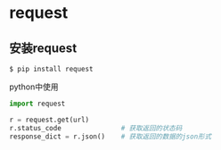 # request

## 安装request
```
$ pip install request
```
python中使用
```python
import request

r = request.get(url)
r.status_code               # 获取返回的状态码
response_dict = r.json()    # 获取返回的数据的json形式
```